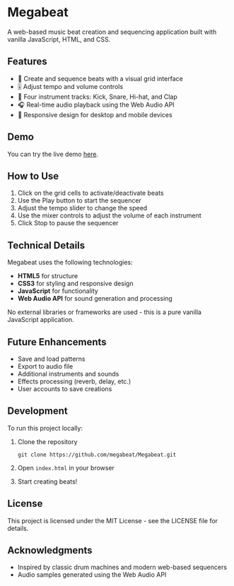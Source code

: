 # Megabeat

A web-based music beat creation and sequencing application built with vanilla JavaScript, HTML, and CSS.

## Features

- 🎵 Create and sequence beats with a visual grid interface
- 🎚️ Adjust tempo and volume controls
- 🥁 Four instrument tracks: Kick, Snare, Hi-hat, and Clap
- 🎧 Real-time audio playback using the Web Audio API
- 📱 Responsive design for desktop and mobile devices

## Demo

You can try the live demo [here](https://megabeat.github.io/Megabeat).

## How to Use

1. Click on the grid cells to activate/deactivate beats
2. Use the Play button to start the sequencer
3. Adjust the tempo slider to change the speed
4. Use the mixer controls to adjust the volume of each instrument
5. Click Stop to pause the sequencer

## Technical Details

Megabeat uses the following technologies:

- **HTML5** for structure
- **CSS3** for styling and responsive design
- **JavaScript** for functionality
- **Web Audio API** for sound generation and processing

No external libraries or frameworks are used - this is a pure vanilla JavaScript application.

## Future Enhancements

- Save and load patterns
- Export to audio file
- Additional instruments and sounds
- Effects processing (reverb, delay, etc.)
- User accounts to save creations

## Development

To run this project locally:

1. Clone the repository
   ```
   git clone https://github.com/megabeat/Megabeat.git
   ```

2. Open `index.html` in your browser

3. Start creating beats!

## License

This project is licensed under the MIT License - see the LICENSE file for details.

## Acknowledgments

- Inspired by classic drum machines and modern web-based sequencers
- Audio samples generated using the Web Audio API